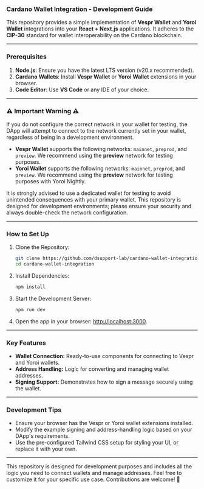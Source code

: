 ### Cardano Wallet Integration - Development Guide

This repository provides a simple implementation of **Vespr Wallet** and **Yoroi Wallet** integrations into your **React + Next.js** applications. It adheres to the **CIP-30** standard for wallet interoperability on the Cardano blockchain.

---

### Prerequisites

1. **Node.js**: Ensure you have the latest LTS version (v20.x recommended).
2. **Cardano Wallets**: Install **Vespr Wallet** or **Yoroi Wallet** extensions in your browser.
3. **Code Editor**: Use **VS Code** or any IDE of your choice.

---

### ⚠️ Important Warning ⚠️

If you do not configure the correct network in your wallet for testing, the DApp will attempt to connect to the network currently set in your wallet, regardless of being in a development environment. 

- **Vespr Wallet** supports the following networks: `mainnet`, `preprod`, and `preview`. We recommend using the **preview** network for testing purposes.
- **Yoroi Wallet** supports the following networks: `mainnet`, `preprod`, and `preview`. We recommend using the **preview** network for testing purposes with Yoroi Nightly.

It is strongly advised to use a dedicated wallet for testing to avoid unintended consequences with your primary wallet. This repository is designed for development environments; please ensure your security and always double-check the network configuration.

---

### How to Set Up

1. Clone the Repository:
   ```bash
   git clone https://github.com/dsupport-lab/cardano-wallet-integration.git
   cd cardano-wallet-integration
   ```

2. Install Dependencies:
   ```bash
   npm install
   ```

3. Start the Development Server:
   ```bash
   npm run dev
   ```

4. Open the app in your browser:
   [http://localhost:3000](http://localhost:3000).

---

### Key Features

- **Wallet Connection:** Ready-to-use components for connecting to Vespr and Yoroi wallets.
- **Address Handling:** Logic for converting and managing wallet addresses.
- **Signing Support:** Demonstrates how to sign a message securely using the wallet.

---

### Development Tips

- Ensure your browser has the Vespr or Yoroi wallet extensions installed.
- Modify the example signing and address-handling logic based on your DApp's requirements.
- Use the pre-configured Tailwind CSS setup for styling your UI, or replace it with your own.

---

This repository is designed for development purposes and includes all the logic you need to connect wallets and manage addresses. Feel free to customize it for your specific use case. Contributions are welcome! 🚀
